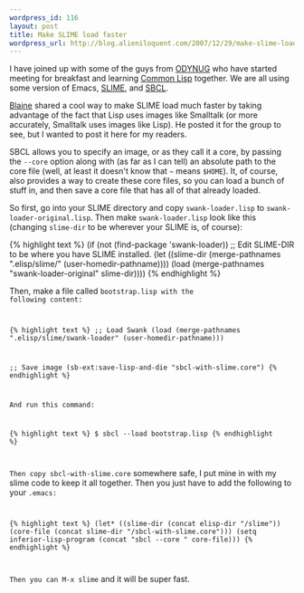 ```yaml
--- 
wordpress_id: 116
layout: post
title: Make SLIME load faster
wordpress_url: http://blog.alieniloquent.com/2007/12/29/make-slime-load-faster/
---
```

I have joined up with some of the guys from <a href="http://www.blainebuxton.com/odynug/">ODYNUG</a> who have started meeting for breakfast and learning <a href="http://en.wikipedia.org/wiki/Common_Lisp">Common Lisp</a> together. We are all using some version of Emacs, <a href="http://common-lisp.net/project/slime/">SLIME</a>, and <a href="http://sbcl.sourceforge.net/">SBCL</a>.

<a href="http://blainebuxton.com">Blaine</a> shared a cool way to make SLIME load much faster by taking advantage of the fact that Lisp uses images like Smalltalk (or more accurately, Smalltalk uses images like Lisp). He posted it for the group to see, but I wanted to post it here for my readers.

SBCL allows you to specify an image, or as they call it a core, by passing the <code>--core</code> option along with (as far as I can tell) an absolute path to the core file (well, at least it doesn't know that <code>~</code> means <code>$HOME</code>). It, of course, also provides a way to create these core files, so you can load a bunch of stuff in, and then save a core file that has all of that already loaded.

So first, go into your SLIME directory and copy <code>swank-loader.lisp</code> to <code>swank-loader-original.lisp</code>. Then make <code>swank-loader.lisp</code> look like this (changing <code>slime-dir</code> to be wherever your SLIME is, of course):

{% highlight text %}
(if (not (find-package 'swank-loader))
    ;; Edit SLIME-DIR to be where you have SLIME installed.
    (let ((slime-dir (merge-pathnames ".elisp/slime/" (user-homedir-pathname))))
      (load (merge-pathnames "swank-loader-original" slime-dir))))
{% endhighlight %}

Then, make a file called <code>bootstrap.lisp</code><code> with the following content:

{% highlight text %}
;; Load Swank
(load (merge-pathnames ".elisp/slime/swank-loader" (user-homedir-pathname)))

;; Save image
(sb-ext:save-lisp-and-die "sbcl-with-slime.core")
{% endhighlight %}

And run this command:

{% highlight text %}
$ sbcl --load bootstrap.lisp
{% endhighlight %}

Then copy </code><code>sbcl-with-slime.core</code> somewhere safe, I put mine in with my slime code to keep it all together.  Then you just have to add the following to your <code>.emacs</code><code>:

{% highlight text %}
(let* ((slime-dir (concat elisp-dir "/slime"))
       (core-file (concat slime-dir "/sbcl-with-slime.core")))
  (setq inferior-lisp-program (concat "sbcl --core " core-file)))
{% endhighlight %}

Then you can </code><code>M-x slime</code> and it will be super fast.
